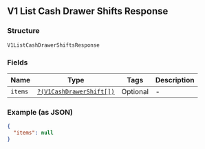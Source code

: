 ## V1 List Cash Drawer Shifts Response

### Structure

`V1ListCashDrawerShiftsResponse`

### Fields

| Name | Type | Tags | Description |
|  --- | --- | --- | --- |
| `items` | [`?(V1CashDrawerShift[])`](/doc/models/v1-cash-drawer-shift.md) | Optional | -  |

### Example (as JSON)

```json
{
  "items": null
}
```

